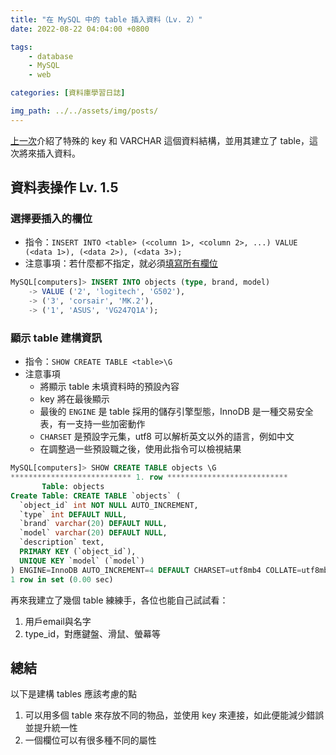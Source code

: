 ```yaml
---
title: "在 MySQL 中的 table 插入資料（Lv. 2）"
date: 2022-08-22 04:04:00 +0800

tags: 
    - database
    - MySQL
    - web

categories: [資料庫學習日誌]

img_path: ../../assets/img/posts/
---
```


[上一次](/posts/create-tables/)介紹了特殊的 key 和 VARCHAR 這個資料結構，並用其建立了 table，這次將來插入資料。

## 資料表操作 Lv. 1.5

### 選擇要插入的欄位
- 指令：`INSERT INTO <table> (<column 1>, <column 2>, ...) VALUE (<data 1>), (<data 2>), (<data 3>);`
- 注意事項：若什麼都不指定，就必須[填寫所有欄位](/posts/create_a_new_table_in_MySQL/#一次插入多筆資料)

```sql
MySQL[computers]> INSERT INTO objects (type, brand, model)
    -> VALUE ('2', 'logitech', 'G502'),
    -> ('3', 'corsair', 'MK.2'),
    -> ('1', 'ASUS', 'VG247Q1A');
```

### 顯示 table 建構資訊
- 指令：`SHOW CREATE TABLE <table>\G`
- 注意事項
  - 將顯示 table 未填資料時的預設內容
  - key 將在最後顯示
  - 最後的 `ENGINE` 是 table 採用的儲存引擎型態，InnoDB 是一種交易安全表，有一支持一些加密動作
  - `CHARSET` 是預設字元集，utf8 可以解析英文以外的語言，例如中文
  - 在調整過一些預設職之後，使用此指令可以檢視結果

```sql
MySQL[computers]> SHOW CREATE TABLE objects \G
*************************** 1. row ***************************
       Table: objects
Create Table: CREATE TABLE `objects` (
  `object_id` int NOT NULL AUTO_INCREMENT,
  `type` int DEFAULT NULL,
  `brand` varchar(20) DEFAULT NULL,
  `model` varchar(20) DEFAULT NULL,
  `description` text,
  PRIMARY KEY (`object_id`),
  UNIQUE KEY `model` (`model`)
) ENGINE=InnoDB AUTO_INCREMENT=4 DEFAULT CHARSET=utf8mb4 COLLATE=utf8mb4_0900_ai_ci
1 row in set (0.00 sec)
```

再來我建立了幾個 table 練練手，各位也能自己試試看：
1. 用戶email與名字
2. type_id，對應鍵盤、滑鼠、螢幕等

## 總結
以下是建構 tables 應該考慮的點
1. 可以用多個 table 來存放不同的物品，並使用 key 來連接，如此便能減少錯誤並提升統一性
2. 一個欄位可以有很多種不同的屬性



